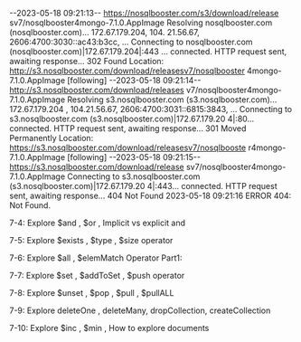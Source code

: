--2023-05-18 09:21:13--  https://nosqlbooster.com/s3/download/release
sv7/nosqlbooster4mongo-7.1.0.AppImage                                Resolving nosqlbooster.com (nosqlbooster.com)... 172.67.179.204, 104.
21.56.67, 2606:4700:3030::ac43:b3cc, ...                             Connecting to nosqlbooster.com (nosqlbooster.com)|172.67.179.204|:443
... connected.                                                       HTTP request sent, awaiting response... 302 Found
Location: http://s3.nosqlbooster.com/download/releasesv7/nosqlbooster
4mongo-7.1.0.AppImage [following]                                    --2023-05-18 09:21:14--  http://s3.nosqlbooster.com/download/releases
v7/nosqlbooster4mongo-7.1.0.AppImage                                 Resolving s3.nosqlbooster.com (s3.nosqlbooster.com)... 172.67.179.204
, 104.21.56.67, 2606:4700:3031::6815:3843, ...                       Connecting to s3.nosqlbooster.com (s3.nosqlbooster.com)|172.67.179.20
4|:80... connected.                                                  HTTP request sent, awaiting response... 301 Moved Permanently
Location: https://s3.nosqlbooster.com/download/releasesv7/nosqlbooste
r4mongo-7.1.0.AppImage [following]                                   --2023-05-18 09:21:15--  https://s3.nosqlbooster.com/download/release
sv7/nosqlbooster4mongo-7.1.0.AppImage                                Connecting to s3.nosqlbooster.com (s3.nosqlbooster.com)|172.67.179.20
4|:443... connected.                                                 HTTP request sent, awaiting response... 404 Not Found
2023-05-18 09:21:16 ERROR 404: Not Found.


7-4: Explore $and , $or , Implicit vs explicit and


7-5: Explore $exists , $type , $size operator


7-6: Explore $all , $elemMatch Operator Part1:


7-7: Explore $set , $addToSet , $push operator


7-8: Explore $unset , $pop , $pull , $pullALL


7-9: Explore deleteOne , deleteMany, dropCollection, createCollection


7-10: Explore $inc , $min , How to explore documents